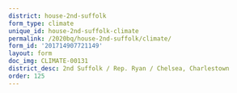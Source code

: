 ```yaml
---
district: house-2nd-suffolk
form_type: climate
unique_id: house-2nd-suffolk-climate
permalink: /2020bq/house-2nd-suffolk/climate/
form_id: '201714907721149'
layout: form
doc_img: CLIMATE-00131
district_desc: 2nd Suffolk / Rep. Ryan / Chelsea, Charlestown
order: 125
---
```

